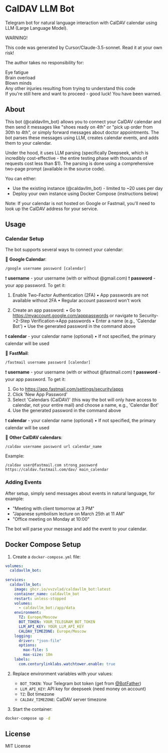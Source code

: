 # CalDAV LLM Bot

Telegram bot for natural language interaction with CalDAV calendar using LLM (Large Language Model).

WARNING!

This code was generated by Cursor/Claude-3.5-sonnet. Read it at your own risk!

The author takes no responsibility for:

Eye fatigue  
Brain overload  
Blown minds  
Any other injuries resulting from trying to understand this code  
If you're still here and want to proceed - good luck! You have been warned.

## About

This bot (@caldavllm_bot) allows you to connect your CalDAV calendar and then send it messages like "shoes ready on 4th" or "pick up order from 30th to 4th", or simply forward messages about doctor appointments. The bot parses these messages using LLM, creates calendar events, and adds them to your calendar.

Under the hood, it uses LLM parsing (specifically Deepseek, which is incredibly cost-effective - the entire testing phase with thousands of requests cost less than $1). The parsing is done using a comprehensive two-page prompt (available in the source code).

You can either:
- Use the existing instance (@caldavllm_bot) - limited to ~20 uses per day
- Deploy your own instance using Docker Compose (instructions below)

Note: If your calendar is not hosted on Google or Fastmail, you'll need to look up the CalDAV address for your service.

## Usage

### Calendar Setup

The bot supports several ways to connect your calendar:

📧 **Google Calendar**:
```
/google username password [calendar]
```

❗️ **username** - your username (with or without @gmail.com)
❗️ **password** - your app password. To get it:
1. Enable Two-Factor Authentication (2FA)
   • App passwords are not available without 2FA
   • Regular account password won't work

2. Create an app password:
   • Go to https://myaccount.google.com/apppasswords or navigate to Security->2-Step Verification->App passwords
   • Enter a name (e.g., 'Calendar Bot')
   • Use the generated password in the command above

❗️ **calendar** - your calendar name (optional)
   • If not specified, the primary calendar will be used

📧 **FastMail**:
```
/fastmail username password [calendar]
```

❗️ **username** - your username (with or without @fastmail.com)
❗️ **password** - your app password. To get it:
1. Go to https://app.fastmail.com/settings/security/apps
2. Click 'New App Password'
3. Select 'Calendars (CalDAV)' (this way the bot will only have access to calendar, not your entire mail) and choose a name, e.g., 'Calendar Bot'
4. Use the generated password in the command above

❗️ **calendar** - your calendar name (optional)
   • If not specified, the primary calendar will be used

🔧 **Other CalDAV calendars**:
```
/caldav username password url calendar_name
```

Example:
```
/caldav user@fastmail.com strong_password https://caldav.fastmail.com/dav/ main_calendar
```

### Adding Events

After setup, simply send messages about events in natural language, for example:
- "Meeting with client tomorrow at 3 PM"
- "Japanese symbolism lecture on March 25th at 11 AM"
- "Office meeting on Monday at 10:00"

The bot will parse your message and add the event to your calendar.

## Docker Compose Setup

1. Create a `docker-compose.yml` file:

```yaml
volumes:
  caldavllm_bot:
  
services:
  caldavllm_bot:
    image: ghcr.io/vvzvlad/caldavllm_bot:latest
    container_name: caldavllm_bot
    restart: unless-stopped
    volumes:
      - caldavllm_bot:/app/data
    environment:
      TZ: Europe/Moscow
      BOT_TOKEN: YOUR_TELEGRAM_BOT_TOKEN
      LLM_API_KEY: YOUR_LLM_API_KEY
      CALDAV_TIMEZONE: Europe/Moscow 
    logging:
      driver: "json-file"
      options:
        max-file: 5
        max-size: 10m
    labels:
      com.centurylinklabs.watchtower.enable: true
```

2. Replace environment variables with your values:
   - `BOT_TOKEN`: Your Telegram bot token (get from [@BotFather](https://t.me/BotFather))
   - `LLM_API_KEY`: API key for deepseek (need money on account)
   - `TZ`: Bot timezone
   - `CALDAV_TIMEZONE`: CalDAV server timezone

3. Start the container:
```bash
docker-compose up -d
```


## License

MIT License


